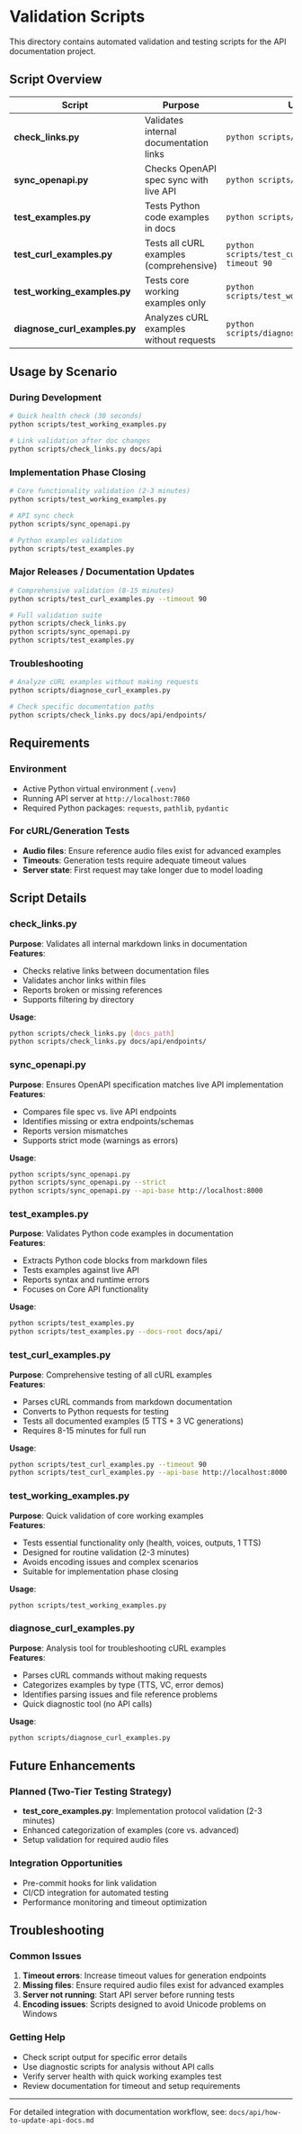 # Validation Scripts

This directory contains automated validation and testing scripts for the API documentation project.

## Script Overview

| Script | Purpose | Usage | Time |
|--------|---------|-------|------|
| **check_links.py** | Validates internal documentation links | `python scripts/check_links.py` | ~30 seconds |
| **sync_openapi.py** | Checks OpenAPI spec sync with live API | `python scripts/sync_openapi.py` | ~10 seconds |
| **test_examples.py** | Tests Python code examples in docs | `python scripts/test_examples.py` | ~60 seconds |
| **test_curl_examples.py** | Tests all cURL examples (comprehensive) | `python scripts/test_curl_examples.py --timeout 90` | ~8-15 minutes |
| **test_working_examples.py** | Tests core working examples only | `python scripts/test_working_examples.py` | ~2-3 minutes |
| **diagnose_curl_examples.py** | Analyzes cURL examples without requests | `python scripts/diagnose_curl_examples.py` | ~5 seconds |

## Usage by Scenario

### During Development
```bash
# Quick health check (30 seconds)
python scripts/test_working_examples.py

# Link validation after doc changes
python scripts/check_links.py docs/api
```

### Implementation Phase Closing
```bash
# Core functionality validation (2-3 minutes)
python scripts/test_working_examples.py

# API sync check
python scripts/sync_openapi.py

# Python examples validation
python scripts/test_examples.py
```

### Major Releases / Documentation Updates
```bash
# Comprehensive validation (8-15 minutes)
python scripts/test_curl_examples.py --timeout 90

# Full validation suite
python scripts/check_links.py
python scripts/sync_openapi.py  
python scripts/test_examples.py
```

### Troubleshooting
```bash
# Analyze cURL examples without making requests
python scripts/diagnose_curl_examples.py

# Check specific documentation paths
python scripts/check_links.py docs/api/endpoints/
```

## Requirements

### Environment
- Active Python virtual environment (`.venv`)
- Running API server at `http://localhost:7860`
- Required Python packages: `requests`, `pathlib`, `pydantic`

### For cURL/Generation Tests  
- **Audio files**: Ensure reference audio files exist for advanced examples
- **Timeouts**: Generation tests require adequate timeout values
- **Server state**: First request may take longer due to model loading

## Script Details

### check_links.py
**Purpose**: Validates all internal markdown links in documentation  
**Features**: 
- Checks relative links between documentation files
- Validates anchor links within files
- Reports broken or missing references
- Supports filtering by directory

**Usage**:
```bash
python scripts/check_links.py [docs_path]
python scripts/check_links.py docs/api/endpoints/
```

### sync_openapi.py
**Purpose**: Ensures OpenAPI specification matches live API implementation  
**Features**:
- Compares file spec vs. live API endpoints
- Identifies missing or extra endpoints/schemas
- Reports version mismatches
- Supports strict mode (warnings as errors)

**Usage**:
```bash
python scripts/sync_openapi.py
python scripts/sync_openapi.py --strict
python scripts/sync_openapi.py --api-base http://localhost:8000
```

### test_examples.py  
**Purpose**: Validates Python code examples in documentation  
**Features**:
- Extracts Python code blocks from markdown files
- Tests examples against live API
- Reports syntax and runtime errors
- Focuses on Core API functionality

**Usage**:
```bash
python scripts/test_examples.py
python scripts/test_examples.py --docs-root docs/api/
```

### test_curl_examples.py
**Purpose**: Comprehensive testing of all cURL examples  
**Features**:
- Parses cURL commands from markdown documentation
- Converts to Python requests for testing
- Tests all documented examples (5 TTS + 3 VC generations)
- Requires 8-15 minutes for full run

**Usage**:
```bash
python scripts/test_curl_examples.py --timeout 90
python scripts/test_curl_examples.py --api-base http://localhost:8000
```

### test_working_examples.py
**Purpose**: Quick validation of core working examples  
**Features**:
- Tests essential functionality only (health, voices, outputs, 1 TTS)
- Designed for routine validation (2-3 minutes)
- Avoids encoding issues and complex scenarios
- Suitable for implementation phase closing

**Usage**:
```bash
python scripts/test_working_examples.py
```

### diagnose_curl_examples.py
**Purpose**: Analysis tool for troubleshooting cURL examples  
**Features**:
- Parses cURL commands without making requests
- Categorizes examples by type (TTS, VC, error demos)
- Identifies parsing issues and file reference problems
- Quick diagnostic tool (no API calls)

**Usage**:
```bash
python scripts/diagnose_curl_examples.py
```

## Future Enhancements

### Planned (Two-Tier Testing Strategy)
- **test_core_examples.py**: Implementation protocol validation (2-3 minutes)
- Enhanced categorization of examples (core vs. advanced)
- Setup validation for required audio files

### Integration Opportunities
- Pre-commit hooks for link validation
- CI/CD integration for automated testing
- Performance monitoring and timeout optimization

## Troubleshooting

### Common Issues
1. **Timeout errors**: Increase timeout values for generation endpoints
2. **Missing files**: Ensure required audio files exist for advanced examples  
3. **Server not running**: Start API server before running tests
4. **Encoding issues**: Scripts designed to avoid Unicode problems on Windows

### Getting Help
- Check script output for specific error details
- Use diagnostic scripts for analysis without API calls
- Verify server health with quick working examples test
- Review documentation for timeout and setup requirements

---

For detailed integration with documentation workflow, see: `docs/api/how-to-update-api-docs.md`
